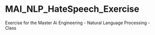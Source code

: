 # MAI_NLP_HateSpeech_Exercise
Exercise for the Master Ai Engineering - Natural Language Processing - Class

